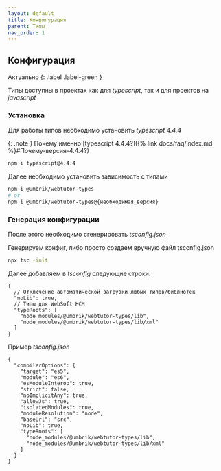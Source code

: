 ```yaml
---
layout: default
title: Конфигурация
parent: Типы
nav_order: 1
---
```


## Конфигурация

Актуально
{: .label .label-green }

Типы доступны в проектах как для _typescript_, так и для проектов на _javascript_

### Установка

Для работы типов необходимо установить _typescript 4.4.4_

{: .note }
Почему именно [typescript 4.4.4?]({% link docs/faq/index.md %}#Почему-версия-4.4.4?)

```bash
npm i typescript@4.4.4
```

Далее необходимо установить зависимость с типами

```bash
npm i @umbrik/webtutor-types
# or
npm i @umbrik/webtutor-types@{необходимая_версия}
```

### Генерация конфигурации

После этого необходимо сгенерировать _tsconfig.json_

Генерируем конфиг, либо просто создаем вручную файл tsconfig.json

```bash
npx tsc -init
```

Далее добавляем в _tsconfig_ следующие строки:

```jsonc
{
  // Отключение автоматической загрузки любых типов/библиотек
  "noLib": true,
  // Типы для WebSoft HCM
  "typeRoots": [
    "node_modules/@umbrik/webtutor-types/lib",
    "node_modules/@umbrik/webtutor-types/lib/xml"
  ]
}
```

Пример _tsconfig.json_

```jsonc
{
  "compilerOptions": {
    "target": "es5",
    "module": "es6",
    "esModuleInterop": true,
    "strict": false,
    "noImplicitAny": true,
    "allowJs": true,
    "isolatedModules": true,
    "moduleResolution": "node",
    "baseUrl": "src",
    "noLib": true,
    "typeRoots": [
      "node_modules/@umbrik/webtutor-types/lib",
      "node_modules/@umbrik/webtutor-types/lib/xml"
    ]
  }
}
```